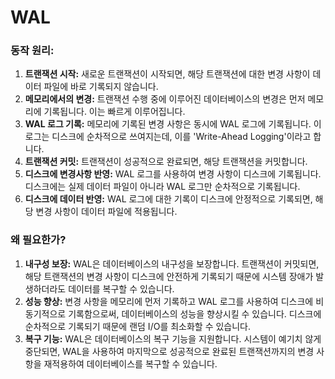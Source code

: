 # WAL
### **동작 원리:**
1. **트랜잭션 시작:** 새로운 트랜잭션이 시작되면, 해당 트랜잭션에 대한 변경 사항이 데이터 파일에 바로 기록되지 않습니다.
2. **메모리에서의 변경:** 트랜잭션 수행 중에 이루어진 데이터베이스의 변경은 먼저 메모리에 기록됩니다. 이는 빠르게 이루어집니다.
3. **WAL 로그 기록:** 메모리에 기록된 변경 사항은 동시에 WAL 로그에 기록됩니다. 이 로그는 디스크에 순차적으로 쓰여지는데, 이를 'Write-Ahead Logging'이라고 합니다.
4. **트랜잭션 커밋:** 트랜잭션이 성공적으로 완료되면, 해당 트랜잭션을 커밋합니다.
5. **디스크에 변경사항 반영:** WAL 로그를 사용하여 변경 사항이 디스크에 기록됩니다. 디스크에는 실제 데이터 파일이 아니라 WAL 로그만 순차적으로 기록됩니다.
6. **디스크에 데이터 반영:** WAL 로그에 대한 기록이 디스크에 안정적으로 기록되면, 해당 변경 사항이 데이터 파일에 적용됩니다.
### **왜 필요한가?**

1. **내구성 보장:** WAL은 데이터베이스의 내구성을 보장합니다. 트랜잭션이 커밋되면, 해당 트랜잭션의 변경 사항이 디스크에 안전하게 기록되기 때문에 시스템 장애가 발생하더라도 데이터를 복구할 수 있습니다.
2. **성능 향상:** 변경 사항을 메모리에 먼저 기록하고 WAL 로그를 사용하여 디스크에 비동기적으로 기록함으로써, 데이터베이스의 성능을 향상시킬 수 있습니다. 디스크에 순차적으로 기록되기 때문에 랜덤 I/O를 최소화할 수 있습니다.
3. **복구 기능:** WAL은 데이터베이스의 복구 기능을 지원합니다. 시스템이 예기치 않게 중단되면, WAL을 사용하여 마지막으로 성공적으로 완료된 트랜잭션까지의 변경 사항을 재적용하여 데이터베이스를 복구할 수 있습니다.
